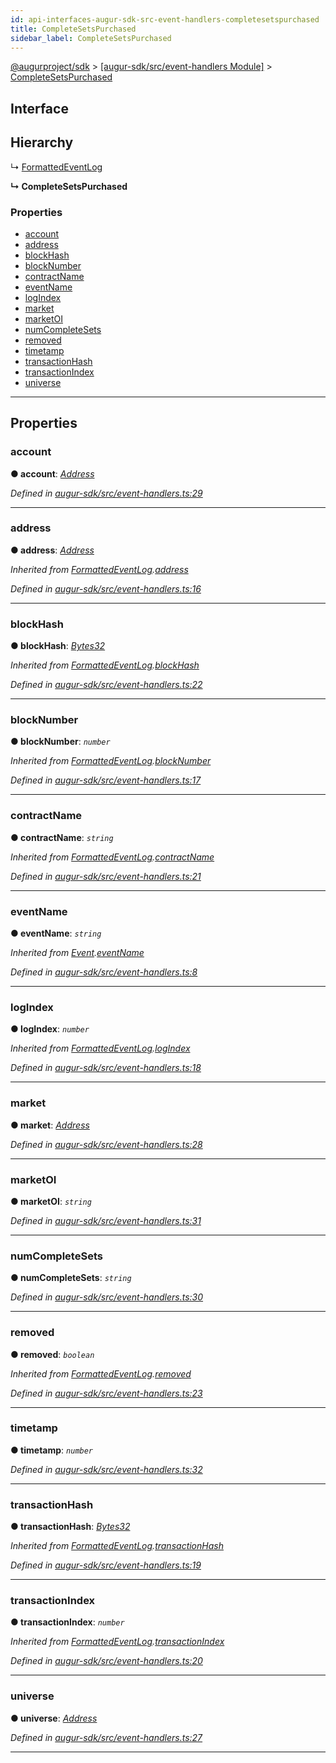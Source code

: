 ```yaml
---
id: api-interfaces-augur-sdk-src-event-handlers-completesetspurchased
title: CompleteSetsPurchased
sidebar_label: CompleteSetsPurchased
---
```


[@augurproject/sdk](api-readme.md) > [[augur-sdk/src/event-handlers Module]](api-modules-augur-sdk-src-event-handlers-module.md) > [CompleteSetsPurchased](api-interfaces-augur-sdk-src-event-handlers-completesetspurchased.md)

## Interface

## Hierarchy

↳  [FormattedEventLog](api-interfaces-augur-sdk-src-event-handlers-formattedeventlog.md)

**↳ CompleteSetsPurchased**

### Properties

* [account](api-interfaces-augur-sdk-src-event-handlers-completesetspurchased.md#account)
* [address](api-interfaces-augur-sdk-src-event-handlers-completesetspurchased.md#address)
* [blockHash](api-interfaces-augur-sdk-src-event-handlers-completesetspurchased.md#blockhash)
* [blockNumber](api-interfaces-augur-sdk-src-event-handlers-completesetspurchased.md#blocknumber)
* [contractName](api-interfaces-augur-sdk-src-event-handlers-completesetspurchased.md#contractname)
* [eventName](api-interfaces-augur-sdk-src-event-handlers-completesetspurchased.md#eventname)
* [logIndex](api-interfaces-augur-sdk-src-event-handlers-completesetspurchased.md#logindex)
* [market](api-interfaces-augur-sdk-src-event-handlers-completesetspurchased.md#market)
* [marketOI](api-interfaces-augur-sdk-src-event-handlers-completesetspurchased.md#marketoi)
* [numCompleteSets](api-interfaces-augur-sdk-src-event-handlers-completesetspurchased.md#numcompletesets)
* [removed](api-interfaces-augur-sdk-src-event-handlers-completesetspurchased.md#removed)
* [timetamp](api-interfaces-augur-sdk-src-event-handlers-completesetspurchased.md#timetamp)
* [transactionHash](api-interfaces-augur-sdk-src-event-handlers-completesetspurchased.md#transactionhash)
* [transactionIndex](api-interfaces-augur-sdk-src-event-handlers-completesetspurchased.md#transactionindex)
* [universe](api-interfaces-augur-sdk-src-event-handlers-completesetspurchased.md#universe)

---

## Properties

<a id="account"></a>

###  account

**● account**: *[Address](api-modules-augur-sdk-src-event-handlers-module.md#address)*

*Defined in [augur-sdk/src/event-handlers.ts:29](https://github.com/AugurProject/augur/blob/0787bf1a23/packages/augur-sdk/src/event-handlers.ts#L29)*

___
<a id="address"></a>

###  address

**● address**: *[Address](api-modules-augur-sdk-src-event-handlers-module.md#address)*

*Inherited from [FormattedEventLog](api-interfaces-augur-sdk-src-event-handlers-formattedeventlog.md).[address](api-interfaces-augur-sdk-src-event-handlers-formattedeventlog.md#address)*

*Defined in [augur-sdk/src/event-handlers.ts:16](https://github.com/AugurProject/augur/blob/0787bf1a23/packages/augur-sdk/src/event-handlers.ts#L16)*

___
<a id="blockhash"></a>

###  blockHash

**● blockHash**: *[Bytes32](api-modules-augur-sdk-src-event-handlers-module.md#bytes32)*

*Inherited from [FormattedEventLog](api-interfaces-augur-sdk-src-event-handlers-formattedeventlog.md).[blockHash](api-interfaces-augur-sdk-src-event-handlers-formattedeventlog.md#blockhash)*

*Defined in [augur-sdk/src/event-handlers.ts:22](https://github.com/AugurProject/augur/blob/0787bf1a23/packages/augur-sdk/src/event-handlers.ts#L22)*

___
<a id="blocknumber"></a>

###  blockNumber

**● blockNumber**: *`number`*

*Inherited from [FormattedEventLog](api-interfaces-augur-sdk-src-event-handlers-formattedeventlog.md).[blockNumber](api-interfaces-augur-sdk-src-event-handlers-formattedeventlog.md#blocknumber)*

*Defined in [augur-sdk/src/event-handlers.ts:17](https://github.com/AugurProject/augur/blob/0787bf1a23/packages/augur-sdk/src/event-handlers.ts#L17)*

___
<a id="contractname"></a>

###  contractName

**● contractName**: *`string`*

*Inherited from [FormattedEventLog](api-interfaces-augur-sdk-src-event-handlers-formattedeventlog.md).[contractName](api-interfaces-augur-sdk-src-event-handlers-formattedeventlog.md#contractname)*

*Defined in [augur-sdk/src/event-handlers.ts:21](https://github.com/AugurProject/augur/blob/0787bf1a23/packages/augur-sdk/src/event-handlers.ts#L21)*

___
<a id="eventname"></a>

###  eventName

**● eventName**: *`string`*

*Inherited from [Event](api-interfaces-augur-sdk-src-event-handlers-event.md).[eventName](api-interfaces-augur-sdk-src-event-handlers-event.md#eventname)*

*Defined in [augur-sdk/src/event-handlers.ts:8](https://github.com/AugurProject/augur/blob/0787bf1a23/packages/augur-sdk/src/event-handlers.ts#L8)*

___
<a id="logindex"></a>

###  logIndex

**● logIndex**: *`number`*

*Inherited from [FormattedEventLog](api-interfaces-augur-sdk-src-event-handlers-formattedeventlog.md).[logIndex](api-interfaces-augur-sdk-src-event-handlers-formattedeventlog.md#logindex)*

*Defined in [augur-sdk/src/event-handlers.ts:18](https://github.com/AugurProject/augur/blob/0787bf1a23/packages/augur-sdk/src/event-handlers.ts#L18)*

___
<a id="market"></a>

###  market

**● market**: *[Address](api-modules-augur-sdk-src-event-handlers-module.md#address)*

*Defined in [augur-sdk/src/event-handlers.ts:28](https://github.com/AugurProject/augur/blob/0787bf1a23/packages/augur-sdk/src/event-handlers.ts#L28)*

___
<a id="marketoi"></a>

###  marketOI

**● marketOI**: *`string`*

*Defined in [augur-sdk/src/event-handlers.ts:31](https://github.com/AugurProject/augur/blob/0787bf1a23/packages/augur-sdk/src/event-handlers.ts#L31)*

___
<a id="numcompletesets"></a>

###  numCompleteSets

**● numCompleteSets**: *`string`*

*Defined in [augur-sdk/src/event-handlers.ts:30](https://github.com/AugurProject/augur/blob/0787bf1a23/packages/augur-sdk/src/event-handlers.ts#L30)*

___
<a id="removed"></a>

###  removed

**● removed**: *`boolean`*

*Inherited from [FormattedEventLog](api-interfaces-augur-sdk-src-event-handlers-formattedeventlog.md).[removed](api-interfaces-augur-sdk-src-event-handlers-formattedeventlog.md#removed)*

*Defined in [augur-sdk/src/event-handlers.ts:23](https://github.com/AugurProject/augur/blob/0787bf1a23/packages/augur-sdk/src/event-handlers.ts#L23)*

___
<a id="timetamp"></a>

###  timetamp

**● timetamp**: *`number`*

*Defined in [augur-sdk/src/event-handlers.ts:32](https://github.com/AugurProject/augur/blob/0787bf1a23/packages/augur-sdk/src/event-handlers.ts#L32)*

___
<a id="transactionhash"></a>

###  transactionHash

**● transactionHash**: *[Bytes32](api-modules-augur-sdk-src-event-handlers-module.md#bytes32)*

*Inherited from [FormattedEventLog](api-interfaces-augur-sdk-src-event-handlers-formattedeventlog.md).[transactionHash](api-interfaces-augur-sdk-src-event-handlers-formattedeventlog.md#transactionhash)*

*Defined in [augur-sdk/src/event-handlers.ts:19](https://github.com/AugurProject/augur/blob/0787bf1a23/packages/augur-sdk/src/event-handlers.ts#L19)*

___
<a id="transactionindex"></a>

###  transactionIndex

**● transactionIndex**: *`number`*

*Inherited from [FormattedEventLog](api-interfaces-augur-sdk-src-event-handlers-formattedeventlog.md).[transactionIndex](api-interfaces-augur-sdk-src-event-handlers-formattedeventlog.md#transactionindex)*

*Defined in [augur-sdk/src/event-handlers.ts:20](https://github.com/AugurProject/augur/blob/0787bf1a23/packages/augur-sdk/src/event-handlers.ts#L20)*

___
<a id="universe"></a>

###  universe

**● universe**: *[Address](api-modules-augur-sdk-src-event-handlers-module.md#address)*

*Defined in [augur-sdk/src/event-handlers.ts:27](https://github.com/AugurProject/augur/blob/0787bf1a23/packages/augur-sdk/src/event-handlers.ts#L27)*

___

